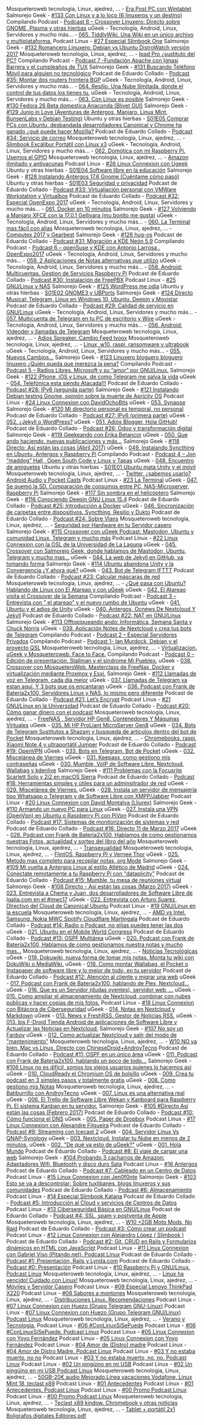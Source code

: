 Mosqueteroweb tecnologia, Linux, ajedrez, ... - [Era Post PC con Wintablet](http://www.ivoox.com/era-post-pc-wintablet_mf_19407609_feed_1.mp3)
Salmorejo Geek - [#133 Con Linux y a lo loco (6 linuxeros y un destino)](http://www.ivoox.com/133-con-linux-a-lo-loco-6_mf_19398200_feed_1.mp3)
Compilando Podcast - [Podcast 8 – Crossover Linuxero: Directo sobre GNOME, Plasma y otras hierbas](http://compilando.audio/wp-content/uploads/2017/06/20crossoverlinuxerodirectosobregnom-systeminside-ivoox19395669.mp3)
uGeek - Tecnología, Android, Linux, Servidores y mucho más... - [065. TiddlyWiki. Una Wiki en un único archivo y multiplataforma.](https://ia601502.us.archive.org/7/items/065.Tiddlywiki/065.%20tiddlywiki.mp3)
Podcast Linux - [#27 Especial Slimbook One](http://www.ivoox.com/27-especial-slimbook-one_mf_19385447_feed_1.mp3)
Salmorejo Geek - [#132 Romancero Linuxero: Debian vs Ubuntu DistroWatch versión 2017](http://www.ivoox.com/132-romancero-linuxero-debian-vs-ubuntu-distrowatch-version_mf_19375579_feed_1.mp3)
Mosqueteroweb tecnologia, Linux, ajedrez, ... - [Ipad Pro ¿sustituto del PC?](http://www.ivoox.com/ipad-pro-sustituto-del-pc_mf_19348017_feed_1.mp3)
Compilando Podcast - [Podcast 7 -Fundación Apache con Ignasi Barrera y el cumpleaños de TUX](http://compilando.audio/wp-content/uploads/2017/06/podcast7.mp3)
Salmorejo Geek - [#131 Buscando Teléfono Móvil para alguien no tecnológico](http://www.ivoox.com/131-buscando-telefono-movil-para-alguien-no-tecnologico_mf_19342028_feed_1.mp3)
Podcast de Eduardo Collado - [Podcast #35: Montar dos routers frontera BGP](https://media.blubrry.com/eduardocollado/www.eduardocollado.com/wp-content/uploads/2017/06/podcast-35-montar-dos-routers-bgp.mp3)
uGeek - Tecnología, Android, Linux, Servidores y mucho más... - [064. Resilio. Una Nube Ilimitada, donde el control de tus datos los tienes tu.](https://ia801501.us.archive.org/34/items/064.ResilioLaNubeDondeElControlLoTienesTu/064.%20Resilio,%20La%20nube%20donde%20el%20control%20lo%20tienes%20tu.mp3)
uGeek - Tecnología, Android, Linux, Servidores y mucho más... - [063. Con Linux es posible](https://ia801502.us.archive.org/3/items/ConLinuxEsPosible/Con%20Linux%20es%20posible.mp3)
Salmorejo Geek - [#130 Fedora 26 Beta domestica Anaconda (Blivet GUI)](http://www.ivoox.com/130-fedora-26-beta-domestica-anaconda-blivet-gui_mf_19238108_feed_1.mp3)
Salmorejo Geek - [#129 Junio in Love (Aventuras de Antergos, Manjaro, Linux Mint, BunsenLabs y Debian Testing)](http://www.ivoox.com/129-junio-in-love-aventuras-antergos-manjaro_mf_19196092_feed_1.mp3)
Ubuntu y otras hierbas - [S01E05 Comprar PCs con Ubuntu, desbandada desarrolladores Canonical y Chrome ha ganado ¿qué puede hacer Mozilla?](https://www.ivoox.com/s01e05-comprar-pcs-ubuntu-desbandada-desarrolladores-canonical_mf_19187730_feed_1.mp3)
Podcast de Eduardo Collado - [Podcast #34: Servicio de correo](https://media.blubrry.com/eduardocollado/www.eduardocollado.com/wp-content/uploads/2017/06/podcast-34-servicio-de-correo.mp3)
Mosqueteroweb tecnologia, Linux, ajedrez, ... - [Slimbook Excálibur Portátil con Linux x3](http://www.ivoox.com/slimbook-excalibur-portatil-linux-x3_mf_19185139_feed_1.mp3)
uGeek - Tecnología, Android, Linux, Servidores y mucho más... - [062. Domótica con mi Raspberry Pi. Usemos el GPIO](https://ia801505.us.archive.org/28/items/062.DomoticaConMiRasperry./062.%20Domotica%20con%20mi%20Rasperry..mp3)
Mosqueteroweb tecnologia, Linux, ajedrez, ... - [Amazon ilimitado y antivacunas](http://www.ivoox.com/amazon-ilimitado-antivacunas_mf_19160559_feed_1.mp3)
Podcast Linux - [#26 Linux Connexion con Ugeek](http://www.ivoox.com/26-linux-connexion-ugeek_mf_19127057_feed_1.mp3)
Ubuntu y otras hierbas - [S01E04 Software libre en la educación](https://www.ivoox.com/s01e04-software-libre-educacion_mf_19068060_feed_1.mp3)
Salmorejo Geek - [#128 Instalando Antergos 17.6 Gnome (Cuéntame cómo pasó)](http://www.ivoox.com/128-instalando-antergos-17-6-gnome-cuentame-como-paso_mf_19063480_feed_1.mp3)
Ubuntu y otras hierbas - [S01E03 Seguridad y privacidad](https://pt.ivoox.com/pt/s01e03-seguridad-privacidad_mf_19058066_feed_1.mp3)
Podcast de Eduardo Collado - [Podcast #33: Virtualiación personal con VMWare Workstation y Virtualbox](https://media.blubrry.com/eduardocollado/www.eduardocollado.com/wp-content/uploads/2017/06/podcast-33-virtualizacion-personal.mp3)
Podcast de Eduardo Collado - [Podcast #32: Especial OpenExpo 2017](https://media.blubrry.com/eduardocollado/www.eduardocollado.com/wp-content/uploads/2017/06/podcast-32-especial-openexpo.mp3)
uGeek - Tecnología, Android, Linux, Servidores y mucho más... - [061. Docker en 10 minutos](https://ia601502.us.archive.org/23/items/DockerEnMenosDe10Min/Docker%20en%20menos%20de%2010%20min.mp3)
Salmorejo Geek - [#127 Volviendo a Manjaro XFCE con la 17.0.1 Gellivara (mu bonito me gusta)](http://www.ivoox.com/127-volviendo-a-manjaro-xfce-17-0-1_mf_19022388_feed_1.mp3)
uGeek - Tecnología, Android, Linux, Servidores y mucho más... - [060. La Terminal mas fácil con alias](https://ia601504.us.archive.org/9/items/TerminalAlias/Terminal%20alias.mp3)
Mosqueteroweb tecnologia, Linux, ajedrez, ... - [Computex 2017 y Gearbest](http://www.ivoox.com/computex-2017-gearbest_mf_19018626_feed_1.mp3)
Salmorejo Geek - [#126 hug-os](http://www.ivoox.com/126-hug-os_mf_18978441_feed_1.mp3)
Podcast de Eduardo Collado - [Podcast #31: Migración a KDE Neón 5.9](https://media.blubrry.com/eduardocollado/www.eduardocollado.com/wp-content/uploads/2017/05/podcast-31-migracion-a-kde-neon.mp3)
Compilando Podcast - [Podcast 6 – openSuse y KDE con Antonio Larrosa . OpenExpo2017](http://compilando.audio/wp-content/uploads/2017/05/podcast6.mp3)
uGeek - Tecnología, Android, Linux, Servidores y mucho más... - [059. 2 Aplicaciones de Notas alternativas que utilizo](https://ia801505.us.archive.org/21/items/059.2AplicacinesParaTomarNotas/059.%202%20Aplicaci%C3%B3nes%20para%20tomar%20Notas.mp3)
uGeek - Tecnología, Android, Linux, Servidores y mucho más... - [058. Android: Multicuentas. Gestion de Servicios Raspberry Pi](https://ia601502.us.archive.org/10/items/058.Android.AppCloneMultipleAccounts/058.%20Android.%20App%20clone%20-%20Multiple%20Accounts.m4a)
Podcast de Eduardo Collado - [Podcast #30: Instalación de FreePBX](https://media.blubrry.com/eduardocollado/www.eduardocollado.com/wp-content/uploads/2017/05/podcast-30-instalacion-freepbx.mp3)
Podcast Linux - [#25 GNU/Linux y NAS](http://www.ivoox.com/25-gnu-linux-nas_mf_18870692_feed_1.mp3)
Salmorejo Geek - [#125 WordPress me odia](http://www.ivoox.com/125-wordpress-me-odia_mf_18832109_feed_1.mp3)
Ubuntu y otras hierbas - [S01E02 GNOME3 y UBPorts](https://pt.ivoox.com/pt/s01e02-gnome3-ubports_mf_18807244_feed_1.mp3)
Salmorejo Geek - [#124 Directo Musical: Telegram, Linux en Windows 10, Ubuntu, Deepin y Movistar](http://www.ivoox.com/124-directo-musical-telegram-linux-windows-10_mf_18806700_feed_1.mp3)
Podcast de Eduardo Collado - [Podcast #29: Calidad de servicio en GNU/Linux](https://media.blubrry.com/eduardocollado/www.eduardocollado.com/wp-content/uploads/2017/05/podcast-29-calidad-de-servicio-en-linux.mp3)
uGeek - Tecnología, Android, Linux, Servidores y mucho más... - [057. Multicuenta de Telegram en tu PC de escritorio y Wire](https://ia801500.us.archive.org/13/items/057.MulticuentaTelegramWire/057.%20Multicuenta%20telegram,%20wire.mp3)
uGeek - Tecnología, Android, Linux, Servidores y mucho más... - [056. Android: Videoder y llamadas de Telegram](https://ia801503.us.archive.org/12/items/056.VideoderYLlamadasTelegram/056.%20Videoder%20y%20llamadas%20Telegram.mp3)
Mosqueteroweb tecnologia, Linux, ajedrez, ... - [Adios Spreaker. Cambio Feed Ivoox](http://www.ivoox.com/adios-spreaker-cambio-feed-ivoox_mf_18744170_feed_1.mp3)
Mosqueteroweb tecnologia, Linux, ajedrez, ... - [Linux, w10, raspi, ransomware y ultrabook](http://www.ivoox.com/linux-w10-raspi-ransomware-ultrabook_mf_18743896_feed_1.mp3)
uGeek - Tecnología, Android, Linux, Servidores y mucho más... - [055. Nuevos Cambios...](https://ia801506.us.archive.org/9/items/055.M4aAplicacionesDePodcastYNuevoMicro/055.%20M4a,%20aplicaciones%20de%20Podcast%20y%20nuevo%20micro.mp3)
Salmorejo Geek - [#123 Linuxero bloguero bloguero linuxero ¿Quién queda que merezca la pena?](http://www.ivoox.com/123-linuxero-bloguero-bloguero-linuxero-quien-queda-que_mf_18674500_feed_1.mp3)
Compilando Podcast - [Podcast 5 – Radios Libres. Microsoft y su “amor” por GNU/Linux.](http://compilando.audio/wp-content/uploads/2017/05/podcast5.mp3)
Salmorejo Geek - [#122 iPhone, iOS y Linux, de como Telegram me salva la vida](http://www.ivoox.com/122-iphone-ios-linux-como-telegram_mf_18653083_feed_1.mp3)
uGeek - [054. Telefónica esta siendo Atacada!!!](https://ia601507.us.archive.org/31/items/054.TelefnicaEstaSiendoAtacada/054.%20Telef%C3%B3nica%20esta%20siendo%20atacada!%20.mp3)
Podcast de Eduardo Collado - [Podcast #28: IPv6 (segunda parte)](https://media.blubrry.com/eduardocollado/www.eduardocollado.com/wp-content/uploads/2017/05/podcast-28-ipv6-segunda-parte.mp3)
Salmorejo Geek - [#121 Instalando Debian testing Gnome, opinión sobre la muerte de Apricity OS](http://www.ivoox.com/121-instalando-debian-testing-gnome-opinion-sobre-la_mf_18623535_feed_1.mp3)
Podcast Linux - [#24 Linux Connexion con DavidOchoBits](http://www.ivoox.com/24-linux-connexion-davidochobits_mf_18604559_feed_1.mp3)
uGeek - [053. Synapse](https://ia601502.us.archive.org/7/items/053.Synapse/053.%20Synapse%20.mp3)
Salmorejo Geek - [#120 Mi directorio personal es temporal, no personal](http://www.ivoox.com/120-mi-directorio-personal-es-temporal-no-personal_mf_18589385_feed_1.mp3)
Podcast de Eduardo Collado - [Podcast #27: IPv6 (primera parte)](https://media.blubrry.com/eduardocollado/www.eduardocollado.com/wp-content/uploads/2017/05/podcast-27-ipv6-primera-parte.mp3)
uGeek - [052. ¿Jekyll o WordPress?](https://ia601506.us.archive.org/33/items/JekyllOWordpress/Jekyll%20o%20Wordpress.mp3)
uGeek - [051. Adiós Blogger, Hola GitHub!](https://ia801502.us.archive.org/5/items/051.AdisBloggerHolaGithub/051.%20Adi%C3%B3s%20Blogger,%20Hola%20Github%20.mp3)
Podcast de Eduardo Collado - [Podcast #26: Odoo y transformación digital](https://media.blubrry.com/eduardocollado/www.eduardocollado.com/wp-content/uploads/2017/05/podcast-26-odoo-y-transformacion.mp3)
Salmorejo Geek - [#119 Geekeando con Érika Betancor](http://www.ivoox.com/119-geekeando-erika-betancor_mf_18422071_feed_1.mp3)
uGeek - [050. Que ando haciendo, nuevas publicaciones y más...](https://ia801505.us.archive.org/9/items/050.QueAndoHaciendo/050.%20Que%20ando%20haciendo.mp3)
Salmorejo Geek - [#118 Directo: Así están las cosas (Abril 2017)](http://www.ivoox.com/118-directo-asi-estan-cosas-abril-2017_mf_18412331_feed_1.mp3)
uGeek - [049. Instalando Syncthing en Ubuntu, Antergos y Raspberry Pi](https://ia601503.us.archive.org/0/items/049.Syncthing/049.%20Syncthing.mp3)
Compilando Podcast - [Podcast 4 – Jon “maddog” Hall , Open South Code y Linux y Tapas](http://compilando.audio/wp-content/uploads/2017/04/podcast4.mp3)
uGeek - [048. Encuentro de amiguetes](https://ia601503.us.archive.org/28/items/EncuentroDeAmiguetes/Encuentro%20de%20amiguetes.mp3)
Ubuntu y otras hierbas - [S01E01 Ubuntu mata Unity y el móvil](https://pt.ivoox.com/pt/s01e01-ubuntu-mata-unity-movil_mf_18361665_feed_1.mp3)
Mosqueteroweb tecnologia, Linux, ajedrez, ... - [Twitter, ¿sabemos usarlo? Android Audio y Pocket Casts](http://www.ivoox.com/twitter-sabemos-usarlo-android-audio-pocket-casts_mf_18349090_feed_1.mp3)
Podcast Linux - [#23 La Terminal](http://www.ivoox.com/23-la-terminal_mf_18347303_feed_1.mp3)
uGeek - [047. Se quemó la SD. Comparación de consumos entre PC, NAS-Microserver, Raspberry Pi](https://ia801500.us.archive.org/21/items/SeEstropeaLaSDDeMiRasberry/Se%20estropea%20la%20SD%20de%20mi%20rasberry.mp3)
Salmorejo Geek - [#117 Sin sombra en el helicóptero](http://www.ivoox.com/117-sin-sombra-helicoptero_mf_18309317_feed_1.mp3)
Salmorejo Geek - [#116 Conociendo Deepin GNU Linux 15.4](http://www.ivoox.com/116-conociendo-deepin-gnu-linux-15-4_mf_18295101_feed_1.mp3)
Podcast de Eduardo Collado - [Podcast #25: Introducción a Docker](https://media.blubrry.com/eduardocollado/www.eduardocollado.com/wp-content/uploads/2017/04/podcast-25-introduccion-a-docker.mp3)
uGeek - [046. Sincronización de carpetas entre dispositivos. Syncthing, Resilio y Dukto](https://ia601509.us.archive.org/6/items/046SyncthingResilioYDukto/%23046%20Syncthing%2c%20Resilio%20y%20Dukto%20.mp3)
Podcast de Eduardo Collado - [Podcast #24: Sobre Vlans](https://media.blubrry.com/eduardocollado/www.eduardocollado.com/wp-content/uploads/2017/04/podcast-24-sobre-vlans.mp3)
Mosqueteroweb tecnologia, Linux, ajedrez, ... - [Seguridad por Hardware en tu Servidor casero](http://www.ivoox.com/seguridad-hardware-tu-servidor-casero_mf_18128440_feed_1.mp3)
Salmorejo Geek - [#115 Crossover con uGeek Podcast: Mastodon, Ubuntu y comunidad Linux, Telegram y mucho más](http://www.ivoox.com/115-crossover-ugeek-podcast-mastodon-ubuntu-y_mf_18112915_feed_1.mp3)
Podcast Linux - [#22 Linux Connexion con la OSL de la Universidad de La Laguna](http://www.ivoox.com/22-linux-connexion-osl-la_mf_18133189_feed_1.mp3)
uGeek - [045. Crossover con Salmorejo Geek, donde hablamos de Mastodon, Ubuntu, Telegram y mucho mas...](https://ia801505.us.archive.org/27/items/045CrossoverConSalmorejoGeek/%23045%20Crossover%20con%20Salmorejo%20Geek.mp3)
uGeek - [044. La web de Jekyll en GitHub, va tomando forma](https://ia801504.us.archive.org/22/items/044WebDeJekyllEnGithub/%23044%20Web%20de%20Jekyll%20en%20Github.mp3)
Salmorejo Geek - [#114 Ubuntu abandona Unity y la Convergencia ¿Y ahora qué?](http://www.ivoox.com/114-ubuntu-abandona-unity-convergencia-y_mf_18057325_feed_1.mp3)
uGeek - [043. Bot de Telegram IFTTT](https://ia601509.us.archive.org/23/items/043BotDeTelegramDeIFTTT/%23043%20Bot%20de%20Telegram%20de%20IFTTT.mp3)
Podcast de Eduardo Collado - [Podcast #23: Calcular máscaras de red](https://media.blubrry.com/eduardocollado/www.eduardocollado.com/wp-content/uploads/2017/04/podcast-23-calcular-mascaras-de-red.mp3)
Mosqueteroweb tecnologia, Linux, ajedrez, ... - [¿Qué pasa con Ubuntu? Hablando de Linux con El Atareao y con uGeek](http://www.ivoox.com/que-pasa-ubuntu-hablando-linux-con_mf_18041732_feed_1.mp3)
uGeek - [042. El Atareao visita el Crossover de la Semana](https://ia601502.us.archive.org/25/items/042ElAtareaoVisitaElCrossoverDeLaSemana/%23042%20El%20Atareao%20visita%20el%20Crossover%20de%20la%20Semana.mp3)
Compilando Podcast - [Podcast 3 – Entrevista con ” el atareao” y el nuevo rumbo de Ubuntu](https://compilando.audio/wp-content/uploads/2017/04/Podcast_3.mp3)
uGeek - [041. Ubuntu y el adios de Unity](https://ia801502.us.archive.org/1/items/041UbuntuYElAdiosAUnity/%23041%20Ubuntu%20y%20el%20adi%c3%b3s%20a%20Unity.mp3)
uGeek - [040. Antergos, Ocnews De Nextcloud Y Jekyll](https://ia801504.us.archive.org/29/items/40AntergosOCNewsDeNextcloudYJekyll/%2340%20Antergos%2c%20OCNews%20de%20Nextcloud%20y%20Jekyll%20.mp3)
Podcast de Eduardo Collado - [Podcast #22: NAT en GNU/Linux](https://media.blubrry.com/eduardocollado/www.eduardocollado.com/wp-content/uploads/2017/04/podcast-22-iptables-en-gnu-linux.mp3)
Salmorejo Geek - [#113 Offtopiqueando ando: Informática, Semana Santa y Chuck Norris](http://www.ivoox.com/113-offtopiqueando-ando-informatica-semana-santa-chuck_mf_17909300_feed_1.mp3)
uGeek - [039. Aplicación Notes de Nextcloud y crea tus bots de Telegram](https://ia601508.us.archive.org/2/items/039TelegramNotes/%23039%20Telegram%2c%20Notes.mp3)
Compilando Podcast - [Podcast 2 – Especial Servidores Privados](https://compilando.audio/wp-content/uploads/2017/04/CompilandoPodcast2.mp3)
Compilando Podcast - [Podcast 1- Ian Murdock, Debian y el proyecto QSL](https://compilando.audio/wp-content/uploads/2017/04/podcast_1.mp3)
Mosqueteroweb tecnologia, Linux, ajedrez, ... - [Virtualizacion. uGeek y Mosqueteroweb. Face to Face.](http://www.ivoox.com/virtualizacion-ugeek-mosqueteroweb-face-to-face_mf_17898640_feed_1.mp3)
Compilando Podcast - [Podcast 0 – Edición de presentación. Stallman y el síndrome Mi Pueblex.](https://archive.org/download/PODCAST0_201704/PODCAST_0.mp3)
uGeek - [038. Crossover con MosqueteroWeb. Masterclass de FreeNas, Docker y virtualización mediante Proxmox y Esxi.](https://ia601506.us.archive.org/26/items/38CrossoverConMosqueteroWeb/%23%2038%20Crossover%20con%20MosqueteroWeb.mp3)
Salmorejo Geek - [#112 Llamadas de voz en Telegram, cada día mejor](http://www.ivoox.com/112-llamadas-voz-telegram-cada-dia_mf_17886542_feed_1.mp3)
uGeek - [037. Llamadas de Telegram ya estan aquí. Y 3 bots que os encantaran](https://ia801503.us.archive.org/18/items/037LlamadasDeTelegram/%23037%20Llamadas%20de%20Telegram.mp3)
uGeek - [036. Podcast con Frank de Batería2x100, Servidores Linux y NAS, lo mismo pero  diferente](https://ia601509.us.archive.org/25/items/036PodcastConFrank/%23036%20podcast%20con%20Frank.mp3)
Podcast de Eduardo Collado - [Podcast #21: Let’s Encrypt](https://media.blubrry.com/eduardocollado/www.eduardocollado.com/wp-content/uploads/2017/03/podcast-21-lets-encrypt.mp3)
Podcast Linux - [#21 GNU/Linux en la Universidad](http://www.ivoox.com/21-gnu-linux-universidad_mf_17834272_feed_1.mp3)
Podcast de Eduardo Collado - [Podcast #20: Cómo ganar dinero con el podcast](https://media.blubrry.com/eduardocollado/www.eduardocollado.com/wp-content/uploads/2017/03/podcast-20-como-ganar-dinero-con-el-podcast.mp3)
Mosqueteroweb tecnologia, Linux, ajedrez, ... - [FreeNAS , Servidor HP Gen8, Contenedores Y Máquinas Virtuales](http://www.ivoox.com/freenas-servidor-hp-gen8-contenedores-y-maquinas_mf_17803755_feed_1.mp3)
uGeek - [035. Mi HP ProLiant MicroServer Gen8](https://ia601501.us.archive.org/10/items/035MiG8/%23035%20Mi%20G8.mp3)
uGeek - [034. Bots de Telegram Sustitutos a Shazam y busqueda de articulos dentro del bot de Pocket](https://ia801500.us.archive.org/9/items/034BotDeTelegramSustitutoAShazam/%23034%20Bot%20de%20Telegram%20sustituto%20a%20Shazam.mp3)
Mosqueteroweb tecnologia, Linux, ajedrez, ... - [Chromebooks, raspi, Xiaomi Note 4 y ultraportátil Jumper](http://www.ivoox.com/chromebooks-raspi-xiaomi-note-4-ultraportatil-jumper_mf_17764920_feed_1.mp3)
Podcast de Eduardo Collado - [Podcast #19: OpenVPN](https://media.blubrry.com/eduardocollado/www.eduardocollado.com/wp-content/uploads/2017/03/podcast-19-openvpn.mp3)
uGeek - [033. Bots en Telegram. Bot de Pocket](https://ia601500.us.archive.org/4/items/033BotDePocketParaTelegram/%23033%20Bot%20de%20Pocket%20para%20Telegram.mp3)
uGeek - [032. Miscelánea de Viernes](https://ia601606.us.archive.org/30/items/032MiscelaneaDeViernes/%23032%20Miscel%C3%A1nea%20de%20Viernes.mp3)
uGeek - [031. Keepass, como gestiono mis contraseñas](https://ia601606.us.archive.org/14/items/031Keepass.ComoGestionoMisContrasenas/%23031%20Keepass.%20Como%20gestiono%20mis%20contrase%C3%B1as.mp3)
uGeek - [030. Mumble, VoIP de Software Libre. Nextcloud, Wallabag y kdenlive](https://ia601609.us.archive.org/0/items/030Mumble/%23030%20Mumble.mp3)
Salmorejo Geek - [#111 Problemas con la Focusrite Scarlett Solo y 2i2 en macOS Sierra](http://www.ivoox.com/111-problemas-focusrite-scarlett-solo-y_mf_17626877_feed_1.mp3)
Podcast de Eduardo Collado - [Podcast #18: Herramientas simples y útiles para un adminsitrador de red](https://media.blubrry.com/eduardocollado/www.eduardocollado.com/wp-content/uploads/2017/03/podcast-18-herramientas-simples-y-utiles-para-un-adminsitrador-de-red.mp3)
uGeek - [029. Miscelánea de Viernes.](https://ia601608.us.archive.org/28/items/029MiscelneaDeViernes/%23029%20Miscel%C3%A1nea%20de%20viernes.mp3)
uGeek - [028. Instala un servidor de mensajeria tipo Whatsapp o Telegram y de Software Libre con XMPP/Jabber](https://ia601607.us.archive.org/17/items/ugeekpodcast_gmail_XMPP/XMPP.mp3)
Podcast Linux - [#20 Linux Connexion con David Montalva (Lliurex)](http://www.ivoox.com/20-linux-connexion-david-montalva-lliurex_mf_17557164_feed_1.mp3)
Salmorejo Geek - [#110 Armando un nuevo PC para Linux](http://www.ivoox.com/110-armando-nuevo-pc-para-linux_mf_17538251_feed_1.mp3)
uGeek - [027. Instala una VPN (OpenVpn) en Ubuntu o Raspberry Pi con PiVpn](https://ia601606.us.archive.org/3/items/027InstalaTuVpnEnUbuntuORaspberryPi/%23027%20instala%20tu%20vpn%20en%20Ubuntu%20o%20Raspberry%20Pi.mp3)
Podcast de Eduardo Collado - [Podcast #17: Sistemas de monitorización de sistemas y red](https://media.blubrry.com/eduardocollado/www.eduardocollado.com/wp-content/uploads/2017/03/podcast-17-sistemas-de-monitorizacion-de-sistemas-y-red.mp3)
Podcast de Eduardo Collado - [Podcast #16: Directo 11 de Marzo 2017](https://media.blubrry.com/eduardocollado/www.eduardocollado.com/wp-content/uploads/2017/03/podcast-16-directo-11-marzo-2017.mp3)
uGeek - [026. Podcast con Frank de Batería2x100, Hablamos de como gestionamos nuestras Fotos, actualidad y sorteo del libro del año](https://ia601606.us.archive.org/25/items/026PodcastConFrankDeBatera2x100/%23026%20Podcast%20con%20Frank%20de%20Bater%C3%ADa2x100.mp3)
Mosqueteroweb tecnologia, Linux, ajedrez, ... - [Transexualidad](http://www.ivoox.com/transexualidad_mf_17427425_feed_1.mp3)
Mosqueteroweb tecnologia, Linux, ajedrez, ... - [FlintOS, Raspberry PI y Vernee Thor](http://www.ivoox.com/flintos-raspberry-pi-vernee-thor_mf_17416576_feed_1.mp3)
uGeek - [025. Metodo mas completo para recopilar notas, org Mode](https://ia601600.us.archive.org/16/items/025MtodoMMsCompletoQueParaRecopilarNotasOrgMode/%23025%20M%C3%A9todo%20m%C3%A1s%20completo%20que%20para%20recopilar%20notas%2C%20org%20mode.mp3)
Salmorejo Geek - [#109 Mi vuelta a Antergos Linux al estilo Atlético de Madrid](http://www.ivoox.com/109-mi-vuelta-a-antergos-linux-al-estilo_mf_17415345_feed_1.mp3)
uGeek - [024. Conectate remotamente a tu Raspberry Pi con "dataplicity"](https://ia601605.us.archive.org/10/items/024ConectateRemotamenteATuRaspberryPiCondataplicity/%23024%20Conectate%20remotamente%20a%20tu%20Raspberry%20Pi%20con%20%22dataplicity%22%20.mp3)
Podcast de Eduardo Collado - [Podcast #15: Mumble, tu mesa de reuniones virtual](https://media.blubrry.com/eduardocollado/www.eduardocollado.com/wp-content/uploads/2017/03/podcast-15-mumble.mp3)
Salmorejo Geek - [#108 Directo - Así están las cosas (Marzo 2017)](http://www.ivoox.com/108-directo-asi-estan-cosas-marzo_mf_17354573_feed_1.mp3)
uGeek - [023. Entrevista a Chema y Juan, dos desarrolladores de Software Libre de Igalia.com en el #mwc17](https://ia801609.us.archive.org/20/items/EntrevistaADosDesarrolladoresDeSoftwareLibreDeIgalia/Entrevista%20a%20dos%20desarrolladores%20de%20Software%20Libre%20de%20Igalia.mp3)
uGeek - [022. Entrevista con Arturo Suarez, DIrectivo del Cloud de Canonical Ubuntu](https://ia601600.us.archive.org/33/items/EntrevistaConArturoSuarezDirectivoDelCloudDeCanonicalUbuntu/Entrevista%20con%20Arturo%20Suarez,%20Directivo%20del%20Cloud%20de%20Canonical%20Ubuntu.mp3)
Podcast Linux - [#19 GNU/Linux en la escuela](http://www.ivoox.com/19-gnu-linux-escuela_mf_17289281_feed_1.mp3)
Mosqueteroweb tecnologia, Linux, ajedrez, ... - [AMD vs Intel. Samsung. Nokia MWC Spotify Cloudflare Martingala](http://www.ivoox.com/amd-vs-intel-samsung-nokia-mwc-spotify-cloudflare_mf_17285109_feed_1.mp3)
Podcast de Eduardo Collado - [Podcast #14: Radio o Podcast, no elijas puedes tener las dos](https://media.blubrry.com/eduardocollado/www.eduardocollado.com/wp-content/uploads/2017/02/podcast-14-radio-o-podcast.mp3)
uGeek - [021. Ubuntu en el Mobile World Congress](https://ia801606.us.archive.org/21/items/021UbuntuEnMobileWorldCongress/%23021%20ubuntu%20en%20Mobile%20World%20Congress%20.mp3)
Podcast de Eduardo Collado - [Podcast #13: OSPF Multiárea](https://media.blubrry.com/eduardocollado/www.eduardocollado.com/wp-content/uploads/2017/02/podcast-13-ospf-multiarea.mp3)
uGeek - [020. Podcast con Frank de Batería2x100, Hablamos de como gestionamos nuestra notas y mucho mas...](https://ia601601.us.archive.org/7/items/20PodcastConFrankDeBatera2x100HablamosDeComoGestionamosNuestraNotas/%2320%20Podcast%20con%20Frank%20de%20Bater%c3%ada2x100%2c%20Hablamos%20de%20como%20gestionamos%20nuestra%20notas%20.mp3)
Mosqueteroweb tecnologia, Linux, ajedrez, ... - [Noticias Tecnológicas](http://www.ivoox.com/noticias-tecnologicas_mf_17193972_feed_1.mp3)
uGeek - [019. Dokuwiki, nueva forma de tomar mis notas. Monta tu wiki con DokuWiki o MediaWiki.](https://ia601603.us.archive.org/6/items/019DokuwikiNuevaFormaDeTomarMisNotas/%23019%20Dokuwiki%2c%20nueva%20forma%20de%20tomar%20mis%20notas%20.mp3)
uGeek - [018. Como montar Wallabag, el Pocket o Instapaper de software libre y lo mejor de todo, en tu servidor](https://ia601604.us.archive.org/24/items/018WallabagElPocketOInstapaper/%23018_Wallabag%2c_el_Pocket_o_Instapaper.mp3)
Podcast de Eduardo Collado - [Podcast #12: Atención al cliente y migrar una web](https://media.blubrry.com/eduardocollado/www.eduardocollado.com/wp-content/uploads/2017/02/podcast-12-atencion-al-cliente-y-migrar-una-web.mp3)
uGeek - [017. Podcast con Frank de Bateria2x100, hablando de Plex, Nextcloud...](https://ia801300.us.archive.org/34/items/017PodcastConFrankDeBateria2x100HablandoDePlexNextcloud.../%23017%20Podcast%20con%20Frank%20de%20Bateria2x100%2c%20hablando%20de%20Plex%2c%20Nextcloud....mp3)
uGeek - [016. Que es un Servidor (dudas oyentes), servidor web, ...](https://ia801603.us.archive.org/24/items/016QueEsUnServidor/%23016%20Que%20es%20un%20servidor.mp3)
uGeek - [015. Como ampliar el almacenamiento de Nextcloud, combinar con nubes publicas y hacer copias de mis fotos.](https://ia801603.us.archive.org/20/items/015AlmacenamientoTheNextcloud/%23015_almacenamiento_the_nextcloud.mp3)
Podcast Linux - [#18 Linux Connexion con Bitácora de Ciberseguridad](http://www.ivoox.com/18-linux-connexion-bitacora-ciberseguridad_mf_17029145_feed_1.mp3)
uGeek - [014. Notas en Nextcloud y Markdown](https://ia601602.us.archive.org/11/items/NotasEnNextcloud/Notas%20en%20nextcloud.mp3)
uGeek - [013. News y FreshRSS. Gestor de Noticias RSS.](https://ia801601.us.archive.org/21/items/013NewsYFreshRSS.GestorDeNoticiasRSS/%23013%20News%20y%20Fresh%20RSS.%20Gestor%20de%20Noticias%20RSS.mp3)
uGeek - [013. bis F-Droid Tienda Android de aplicaciones de Software Libre y Actualizar las Noticias en Nextcloud.](https://ia801604.us.archive.org/21/items/013FDroidAplicacionesDeSoftwareLibre/%23013%20F-Droid%20Aplicaciones%20de%20Software%20Libre.mp3)
Salmorejo Geek - [#107 No soy un Fanboy](http://www.ivoox.com/107-no-soy-fanboy_mf_16980247_feed_1.mp3)
uGeek - [012. Como actualizar Nextcloud y salir del modo de "mantenimiento"](https://ia801601.us.archive.org/24/items/012CmoActualizarNextcloudY/%23012_c%c3%b3mo_actualizar_Nextcloud_y.mp3)
Mosqueteroweb tecnologia, Linux, ajedrez, ... - [W10 NO va bien. Mac vs Linux. Directo con ChineseDroid+AndroyTecno](http://www.ivoox.com/w10-no-va-bien-mac-vs-linux-directo_mf_16950998_feed_1.mp3)
Podcast de Eduardo Collado - [Podcast #11: OSPF en un único área](https://media.blubrry.com/eduardocollado/www.eduardocollado.com/wp-content/uploads/2017/02/podcast-11-ospf-en-un-area.mp3)
uGeek - [011. Podcast con Frank de Bateria2x100, hablando un poco de todo...](https://ia801602.us.archive.org/16/items/011PodcastConFrankDeBateria2x100/%23011%20Podcast%20con%20Frank%20de%20Bateria2x100.mp3)
Salmorejo Geek - [#106 Linux no es difícil, somos los viejos usuarios quienes lo hacemos así](http://www.ivoox.com/106-linux-no-es-dificil-somos-viejos_mf_16934360_feed_1.mp3)
uGeek - [010. CloudReady el Chromium OS de bolsillo](https://ia601603.us.archive.org/9/items/010ElSistemaOperativoDeBolsillo/%23010%20El%20Sistema%20Operativo%20de%20bolsillo.mp3)
uGeek - [009. Crea tu podcast en 3 simples pasos y totalmente gratis](https://ia601602.us.archive.org/11/items/ComoCrearTuPodcastYTotalmenteGtatis/Como%20crear%20tu%20podcast%20y%20totalmente%20gtatis.mp3)
uGeek - [008. Como gestiono mis Notas](https://ia801900.us.archive.org/13/items/008ComoGestionoMisNotas/%23008%20Como%20gestiono%20mis%20notas.mp3)
Mosqueteroweb tecnologia, Linux, ajedrez, ... - [Batiburrillo con AndroyTecno](http://www.ivoox.com/batiburrillo-androytecno_mf_16862300_feed_1.mp3)
uGeek - [007. Linux es una alternativa real](hhttps://ia601902.us.archive.org/28/items/007LinuxEsUnaAlternativaReal/%23007%20Linux%20es%20una%20alternativa%20real.mp3)
uGeek - [006. El Trello de Software Libre Wekan y Kanboard para Raspberry Pi. El sistema Kanban en tu servidor.](https://ia601900.us.archive.org/18/items/ElTrelloDeSoftwareLibreWekan/El_Trello_de_software_libre_Wekan.mp3)
Salmorejo Geek - [#105 #Directo Así están las cosas (Febrero 2017)](http://www.ivoox.com/105-directo-asi-estan-cosas-febrero-2017_mf_16815748_feed_1.mp3)
Podcast de Eduardo Collado - [Podcast #10: Cómo funciona el DNS](https://media.blubrry.com/eduardocollado/www.eduardocollado.com/wp-content/uploads/2017/02/podcast-10-dns-y-arp.mp3)
uGeek - [005. Paper de Dropbox](https://ia601603.us.archive.org/9/items/005PaperDeDropbox/%23005%20Paper%20de%20Dropbox.mp3)
Podcast Linux - [#17 Linux Connexion con Alexandre Filgueira](http://www.ivoox.com/17-linux-connexion-alexandre-filgueira_mf_16768269_feed_1.mp3)
Podcast de Eduardo Collado - [Podcast #9: Streaming con Icecast 2](https://media.blubrry.com/eduardocollado/www.eduardocollado.com/wp-content/uploads/2017/01/podcast-9-streaming-con-icecat2-mp3.mp3)
uGeek - [004. Servidor Linux Vs QNAP-Synology](https://ia601903.us.archive.org/19/items/004ServidorLinuxVsQNapSynology/%23004%20Servidor%20Linux%20Vs%20QNap-Synology.mp3)
uGeek - [003. Nextcloud. Instalar tu Nube en menos de 2 minutos.](https://ia601903.us.archive.org/4/items/003Nextcloud/%23003%20Nextcloud.mp3)
uGeek - [002. "De qué va esto de uGeek?"](https://ia801904.us.archive.org/20/items/DeQueVaEstoDeUGeek/De%20que%20va%20esto%20de%20uGeek%3f.mp3)
uGeek - [001. Hola Mundo](https://ia801602.us.archive.org/21/items/HolaMundo_201701/Hola%20Mundo.mp3)
Podcast de Eduardo Collado - [Podcast #8: El viaje de cargar una web](https://media.blubrry.com/eduardocollado/www.eduardocollado.com/wp-content/uploads/2017/01/podcast-8-el-viaje-de-cargar-una-web.mp3)
Salmorejo Geek - [#104 Probando 3 cacharros de Amazon: Adaptadores Wifi, Bluetooth y disco duro Sata](http://www.ivoox.com/104-probando-3-cacharros-amazon-adaptadores-wifi_mf_16547697_feed_1.mp3)
Podcast Linux - [#16 Antergos](http://www.ivoox.com/16-antergos_mf_16451726_feed_1.mp3)
Podcast de Eduardo Collado - [Podcast #7: Cableado en un Centro de Datos](https://media.blubrry.com/eduardocollado/www.eduardocollado.com/wp-content/uploads/2017/01/podcast-7-cableado.mp3)
Podcast Linux - [#15 Linux Connexion con Jen0f0nte](http://www.ivoox.com/15-linux-connexion-jen0f0nte_mf_15880251_feed_1.mp3)
Salmorejo Geek - [#103 Esto se va a descontrolar: Sobre tuxlibanes, blogs linuxeros y sus comunidades](http://www.ivoox.com/103-esto-se-va-a-descontrolar-sobre-tuxlibanes_mf_15817492_feed_1.mp3)
Podcast de Eduardo Collado - [Podcast #6: Almacenamiento](https://media.blubrry.com/eduardocollado/www.eduardocollado.com/wp-content/uploads/2016/12/podcast-6-almacenamiento.mp3)
Podcast Linux - [#14 Especial Slimbook Katana](http://www.ivoox.com/14-especial-slimbook-katana_mf_15380402_feed_1.mp3)
Podcast de Eduardo Collado - [Podcast #5: Introducción al Cloud y servicios de Centros de Datos](https://media.blubrry.com/eduardocollado/www.eduardocollado.com/wp-content/uploads/2016/12/podcast-5-cloud-centros-de-datos.mp3)
Podcast Linux - [#13 Ciberseguridad Básica en GNU/Linux](http://www.ivoox.com/13-ciberseguridad-basica-gnu-linux_mf_14880771_feed_1.mp3)
Podcast de Eduardo Collado - [Podcast #4: SSL, spam y postventa de Apple](https://media.blubrry.com/eduardocollado/www.eduardocollado.com/wp-content/uploads/2016/12/podcast-4-ssl-spam-postventa-de-apple.mp3)
Mosqueteroweb tecnologia, Linux, ajedrez, ... - [W10 +2GB Moto Mods, No Raid](http://www.ivoox.com/w10-2gb-moto-mods-no-raid_mf_14773966_feed_1.mp3)
Podcast de Eduardo Collado - [Podcast #3: Cómo crear un podcast](https://media.blubrry.com/eduardocollado/www.eduardocollado.com/wp-content/uploads/2016/12/podcast-3-como-crear-un-podcast.mp3)
Podcast Linux - [#12 Linux Connexion con Alejandro López ( Slimbook )](http://www.ivoox.com/12-linux-connexion-alejandro-lopez-slimbook_mf_14164009_feed_1.mp3)
Podcast de Eduardo Collado - [Podcast #2: Git, CRUD en Rails y Formularios dinámicos en HTML con JavaScript](https://media.blubrry.com/eduardocollado/www.eduardocollado.com/wp-content/uploads/2016/12/podcast-2-crud-en-rails-formularios-dinamicos.mp3)
Podcast Linux - [#11 Linux Connexion con Gabriel Viso (Pitando.net). Podcast Linux](http://www.ivoox.com/11-linux-connexion-gabriel-viso-pitando-net-podcast_mf_13759097_feed_1.mp3)
Podcast de Eduardo Collado - [Podcast #1: Presentación, Rails y Lynda.com](https://media.blubrry.com/eduardocollado/www.eduardocollado.com/wp-content/uploads/2016/12/podcast-1-presentacion-rails-lynda.mp3)
Podcast de Eduardo Collado - [Podcast #0: Presentación](https://media.blubrry.com/eduardocollado/www.eduardocollado.com/wp-content/uploads/2016/12/podcast-0.mp3)
Podcast Linux - [#10 Raspberry Pi y GNU/Linux. Podcast Linux](http://www.ivoox.com/10-raspberry-pi-gnu-linux-podcast-linux_mf_13546779_feed_1.mp3)
Mosqueteroweb tecnologia, Linux, ajedrez, ... - [Linux ha vencido! Cuidado con Linux!](http://www.ivoox.com/linux-ha-vencido-cuidado-linux_mf_13467162_feed_1.mp3)
Mosqueteroweb tecnologia, Linux, ajedrez, ... - [Móviles y Servidor Casero](http://www.ivoox.com/moviles-servidor-casero_mf_13366716_feed_1.mp3)
Podcast Linux - [#09 Especial Lenovo ThinkPad X220](http://www.ivoox.com/09-especial-lenovo-thinkpad-x220_mf_13265714_feed_1.mp3)
Podcast Linux - [#08 Sabores a montones](http://www.ivoox.com/08-sabores-a-montones_mf_13103580_feed_1.mp3)
Mosqueteroweb tecnologia, Linux, ajedrez, ... - [Distribuciones Linux. Recomendaciones](http://www.ivoox.com/distribuciones-linux-recomendaciones_mf_13011221_feed_1.mp3)
Podcast Linux - [#07 Linux Connexion con Huezo (Grupo Telegram GNU-Linux)](http://www.ivoox.com/07-linux-connexion-huezo-grupo-telegram_mf_12912418_feed_1.mp3)
Podcast Linux - [#07 Linux Connexion con Huezo (Grupo Telegram GNU/Linux) Podcast Linux](http://www.ivoox.com/07-linux-connexion-huezo-grupo-telegram-gnu-linux_mf_13383404_feed_1.mp3)
Mosqueteroweb tecnologia, Linux, ajedrez, ... - [Verano y Tecnología.](http://www.ivoox.com/verano-tecnologia_mf_12810335_feed_1.mp3)
Podcast Linux - [#06 #ConLinuxSíSePuede](http://www.ivoox.com/06-conlinuxsisepuede_mf_12737297_feed_1.mp3)
Podcast Linux - [#06 #ConLinuxSíSePuede. Podcast Linux](http://www.ivoox.com/06-conlinuxsisepuede-podcast-linux_mf_13383405_feed_1.mp3)
Podcast Linux - [#05 Linux Connexion con Yoyo Fernández](http://www.ivoox.com/05-linux-connexion-yoyo-fernandez_mf_12593330_feed_1.mp3)
Podcast Linux - [#05 Linux Connexion con Yoyo Fernández](http://www.ivoox.com/05-linux-connexion-yoyo-fernandez_mf_13383406_feed_1.mp3)
Podcast Linux - [#04 Amor de (Distro) madre](http://www.ivoox.com/04-amor-distro-madre_mf_12520959_feed_1.mp3)
Podcast Linux - [#04 Amor de Distro Madre. Podcast Linux](http://www.ivoox.com/04-amor-distro-madre-podcast-linux_mf_13383407_feed_1.mp3)
Podcast Linux - [#03 Y no estaba muerto, no no](http://www.ivoox.com/03-y-no-estaba-muerto-no-no_mf_12374536_feed_1.mp3)
Podcast Linux - [#03 Y no estaba muerto, no, no. Podcast Linux](http://www.ivoox.com/03-y-no-estaba-muerto-no-no-podcast_mf_13383408_feed_1.mp3)
Podcast Linux - [#02 Un pingüino en mi USB](http://www.ivoox.com/02-un-pinguino-mi-usb_mf_12218805_feed_1.mp3)
Podcast Linux - [#02 Un pingüino en mi USB Podcast Linux](http://www.ivoox.com/02-un-pinguino-mi-usb-podcast-linux_mf_13383409_feed_1.mp3)
Mosqueteroweb tecnologia, Linux, ajedrez, ... - [50GB-20€ audio Mejorado.Línea vacaciones Vodafone, Linux Mint 18, teclast x89](http://www.ivoox.com/50gb-20euros-audio-mejorado-linea-vacaciones-vodafone-linux-mint-18_mf_12098132_feed_1.mp3)
Podcast Linux - [#01 Antecedentes](http://www.ivoox.com/01-antecedentes_mf_12085902_feed_1.mp3)
Podcast Linux - [#01 Antecedentes. Podcast Linux](http://www.ivoox.com/01-antecedentes-podcast-linux_mf_13383410_feed_1.mp3)
Podcast Linux - [#00 Promo Podcast Linux](http://www.ivoox.com/00-promo-podcast-linux_mf_12048502_feed_1.mp3)
Podcast Linux - [#00 Promo Podcast Linux](http://www.ivoox.com/00-promo-podcast-linux_mf_13383411_feed_1.mp3)
Mosqueteroweb tecnologia, Linux, ajedrez, ... - [Teclast x89 kindow. Chromebook y otras noticias](http://www.ivoox.com/teclast-x89-kindow-chromebook-otras-noticias_mf_11777780_feed_1.mp3)
Mosqueteroweb tecnologia, Linux, ajedrez, ... - [Tablet + portátil 2x1 Boligrafos digitales Editores pdf](http://www.ivoox.com/tablet-portatil-2x1-boligrafos-digitales-editores-pdf_mf_11399575_feed_1.mp3)

